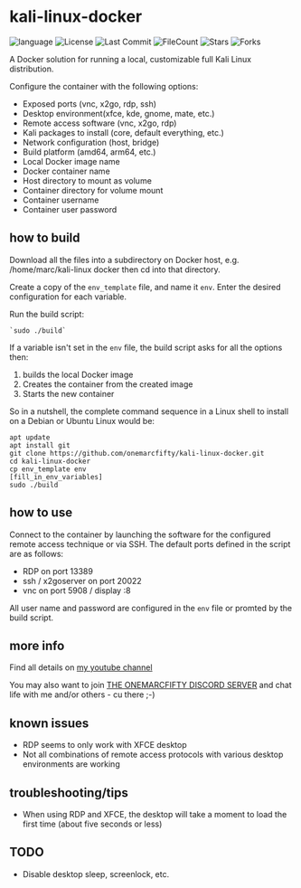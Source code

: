# kali-linux-docker

![language](https://img.shields.io/github/languages/top/onemarcfifty/kali-linux-docker)    ![License](https://img.shields.io/github/license/onemarcfifty/kali-linux-docker)    ![Last Commit](https://img.shields.io/github/last-commit/onemarcfifty/kali-linux-docker)     ![FileCount](https://img.shields.io/github/directory-file-count/onemarcfifty/kali-linux-docker)    ![Stars](https://img.shields.io/github/stars/onemarcfifty/kali-linux-docker)    ![Forks](https://img.shields.io/github/forks/onemarcfifty/kali-linux-docker)

A Docker solution for running a local, customizable full Kali Linux distribution.

Configure the container with the following options:

- Exposed ports (vnc, x2go, rdp, ssh)
- Desktop environment(xfce, kde, gnome, mate, etc.)
- Remote access software (vnc, x2go, rdp)
- Kali packages to install (core, default everything, etc.)
- Network configuration  (host, bridge)
- Build platform (amd64, arm64, etc.)
- Local Docker image name
- Docker container name
- Host directory to mount as volume
- Container directory for volume mount
- Container username
- Container user password

## how to build

Download all the files into a subdirectory on Docker host, e.g. /home/marc/kali-linux docker
then cd into that directory. 

Create a copy of the `env_template` file, and name it `env`. Enter the desired configuration for each variable.

Run the build script:

    `sudo ./build`

If a variable isn't set in the `env` file, the build script asks for all the options then:
1. builds the local Docker image
2. Creates the container from the created image
3. Starts the new container

So in a nutshell, the complete command sequence in a Linux shell to install on a Debian or Ubuntu Linux would be:

    apt update
    apt install git
    git clone https://github.com/onemarcfifty/kali-linux-docker.git
    cd kali-linux-docker
    cp env_template env
    [fill_in_env_variables]
    sudo ./build

## how to use

Connect to the container by launching the software for the configured remote access technique or via SSH. The default ports defined in the script are as follows:

- RDP on port 13389
- ssh / x2goserver on port 20022
- vnc on port 5908 / display :8

All user name and password are configured in the `env` file or promted by the build script.

## more info

Find all details on [my youtube channel](https://www.youtube.com/onemarcfifty)

You may also want to join [THE ONEMARCFIFTY DISCORD SERVER](https://discord.com/invite/DXnfBUG) and chat life with me and/or others - cu there ;-)

## known issues

- RDP seems to only work with XFCE desktop
- Not all combinations of remote access protocols with various desktop environments are working

## troubleshooting/tips
- When using RDP and XFCE, the desktop will take a moment to load the first time (about five seconds or less)

## TODO

- Disable desktop sleep, screenlock, etc.
